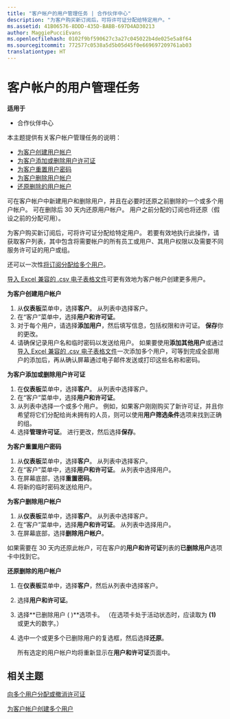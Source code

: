 ```yaml
---
title: "客户帐户的用户管理任务 | 合作伙伴中心"
description: "为客户购买新订阅后，可将许可证分配给特定用户。"
ms.assetid: 41B06576-8DDD-435D-BABB-697D4AD30213
author: MaggiePucciEvans
ms.openlocfilehash: 0102f9bf590627c3a27c045022b4de025e5a8f64
ms.sourcegitcommit: 772577c0538a5d5b05d45f0e669697209761ab03
translationtype: HT
---
```

# <a name="user-management-tasks-for-customer-accounts"></a>客户帐户的用户管理任务

**适用于**

-  合作伙伴中心

本主题提供有关客户帐户管理任务的说明：

-   [为客户创建用户帐户](#createuseraccounts)
-   [为客户添加或删除用户许可证](#userlicensing)
-   [为客户重置用户密码](#resetpassword)
-   [为客户删除用户帐户](#deleteuseraccounts)
-   [还原删除的用户帐户](#restoreuseraccounts)

可在客户帐户中新建用户和删除用户，并且在必要时还原之前删除的一个或多个用户帐户。 可在删除后 30 天内还原用户帐户。 用户之前分配的订阅也将还原（假设之前的分配可用）。

为客户购买新订阅后，可将许可证分配给特定用户。 若要有效地执行此操作，请获取客户列表，其中包含将需要帐户的所有员工或用户、其用户权限以及需要不同服务许可证的用户或组。

还可以一次性[将订阅分配给多个用户](#pc-cloud-sltn-provider-bulk-license-provisioning-for-multiple-users)。

[导入 Excel 兼容的 .csv 电子表格文件](#pc-cloud-sltn-provider-adding-multiple-users-to-a-customer-account)可更有效地为客户帐户创建更多用户。

<a href="" id="createuseraccounts"></a>
**为客户创建用户帐户**

1.  从**仪表板**菜单中，选择**客户**。 从列表中选择客户。
2.  在“客户”菜单中，选择**用户和许可证**。
3.  对于每个用户，请选择**添加用户**，然后填写信息，包括权限和许可证。 **保存**你的更改。
4.  请确保记录用户名和临时密码以发送给用户。 如果要使用**添加其他用户**或通过[导入 Excel 兼容的 .csv 电子表格文件](#pc-cloud-sltn-provider-adding-multiple-users-to-a-customer-account)一次添加多个用户，可等到完成全部用户的添加后，再从确认屏幕通过电子邮件发送或打印这些名称和密码。

<a href="" id="userlicensing"></a>
**为客户添加或删除用户许可证**

1.  在**仪表板**菜单中，选择**客户**。 从列表中选择客户。
2.  在“客户”菜单中，选择**用户和许可证**。
3.  从列表中选择一个或多个用户。 例如，如果客户刚刚购买了新许可证，并且你希望将它们分配给尚未拥有的人员，则可以使用**用户筛选条件**选项来找到正确的组。
4.  选择**管理许可证**。 进行更改，然后选择**保存**。

<a href="" id="resetpassword"></a>
**为客户重置用户密码**

1.  从**仪表板**菜单中，选择**客户**。 从列表中选择客户。
2.  在“客户”菜单中，选择**用户和许可证**。 从列表中选择用户。
3.  在屏幕底部，选择**重置密码**。
4.  将新的临时密码发送给用户。

<a href="" id="deleteuseraccounts"></a>
**为客户删除用户帐户**

1.  从**仪表板**菜单中，选择**客户**。 从列表中选择客户。
2.  在“客户”菜单中，选择**用户和许可证**。 从列表中选择用户。
3.  在屏幕底部，选择**删除用户帐户**。

如果需要在 30 天内还原此帐户，可在客户的**用户和许可证**列表的**已删除用户**选项卡中找到它。

<a href="" id="restoreuseraccounts"></a>
**还原删除的用户帐户**

1.  在**仪表板**菜单中，选择**客户**，然后从列表中选择客户。
2.  选择**用户和许可证**。
3.  选择**已删除用户 ( )**选项卡。 （在选项卡处于活动状态时，应读取为 **(1)** 或更大的数字。）
4.  选中一个或更多个已删除用户的复选框，然后选择**还原**。

    所有选定的用户帐户均将重新显示在**用户和许可证**页面中。

## <a name="related-topics"></a>相关主题


[向多个用户分配或撤消许可证](bulk-license-provisioning-for-multiple-users.md)

[为客户帐户创建多个用户](adding-multiple-users-to-a-customer-account.md)

 

 



